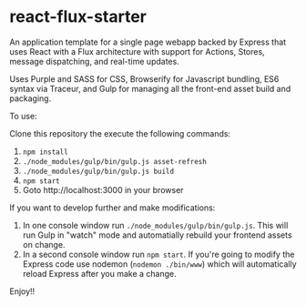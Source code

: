 # react-flux-starter

An application template for a single page webapp backed by Express that uses React with a Flux architecture with support for Actions, Stores, message dispatching, and real-time updates.

Uses Purple and SASS for CSS, Browserify for Javascript bundling, ES6 syntax via Traceur, and Gulp for managing all the front-end asset build and packaging.

To use:

Clone this repository the execute the following commands:


1. `npm install`
1. `./node_modules/gulp/bin/gulp.js asset-refresh`
1. `./node_modules/gulp/bin/gulp.js build`
1. `npm start`
1. Goto http://localhost:3000 in your browser

If you want to develop further and make modifications:


1. In one console window run `./node_modules/gulp/bin/gulp.js`.  This will run Gulp in "watch" mode and automatially rebuild your frontend assets on change.
1. In a second console window run `npm start`.  If you're going to modify the Express code use nodemon (`nodemon ./bin/www`) which will automatically reload Express after you make a change.

Enjoy!!
